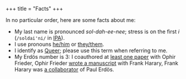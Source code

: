 
+++
title = "Facts"
+++

In no particular order, here are some facts about me:

- My last name is pronounced *sol-dah-ee-nee*; stress is on the first *i* (`/soldai'ni/` in [IPA](https://en.wikipedia.org/wiki/Help:IPA/Italian)).
- I use pronouns [he/him](https://pronoun.is/he/him) or [they/them](https://pronoun.is/they/them).
- I identify as [Queer](https://en.wikipedia.org/wiki/Queer); please use this term when referring to me.
- My Erdös number is 3: I coauthored at [least one paper](https://doi.org/10.1007/978-3-319-16354-3_59) with Ophir Frieder, Ophir Frieder [wrote a manuscript](https://doi.org/10.1080/00207160211287) with Frank Harary, Frank Harary was [a collaborator](https://doi.org/10.1112/S0025579300005222) of Paul Erdös.
